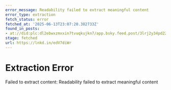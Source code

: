 ```yaml
---
error_message: Readability failed to extract meaningful content
error_type: extraction
fetch_status: error
fetched_at: '2025-06-13T23:07:20.382733Z'
found_in_posts:
- at://did:plc:dl2ebwxzmxxin7tvuqkujkn7/app.bsky.feed.post/3lrj2y34pd22h
stage: fetched
url: https://lnkd.in/edV7diWr
---
```


# Extraction Error

Failed to extract content: Readability failed to extract meaningful content
